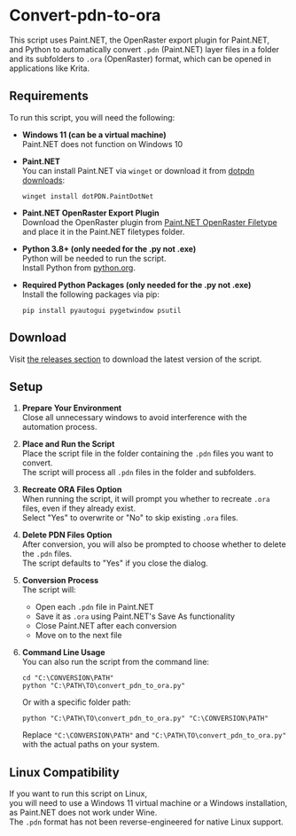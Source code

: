 # Convert-pdn-to-ora

This script uses Paint.NET, the OpenRaster export plugin for Paint.NET,  
and Python to automatically convert `.pdn` (Paint.NET) layer files in a folder  
and its subfolders to `.ora` (OpenRaster) format, which can be opened in applications like Krita.

## Requirements

To run this script, you will need the following:

- **Windows 11 (can be a virtual machine)**  
  Paint.NET does not function on Windows 10

- **Paint.NET**  
  You can install Paint.NET via `winget` or download it from [dotpdn downloads](https://www.dotpdn.com/downloads/pdn.html):
  ```
  winget install dotPDN.PaintDotNet
  ```

- **Paint.NET OpenRaster Export Plugin**  
  Download the OpenRaster plugin from [Paint.NET OpenRaster Filetype](https://forums.getpaint.net/topic/20984-openraster-filetype/) and place it in the Paint.NET filetypes folder.

- **Python 3.8+ (only needed for the .py  not .exe)**  
  Python will be needed to run the script.   
  Install Python from [python.org](https://www.python.org/downloads/).

- **Required Python Packages (only needed for the .py  not .exe)**  
  Install the following packages via pip:
  ```
  pip install pyautogui pygetwindow psutil
  ```

## Download

Visit [the releases section](https://codeberg.org/marvin1099/Convert-pdn-to-ora/releases) to download the latest version of the script.

## Setup

1. **Prepare Your Environment**  
   Close all unnecessary windows to avoid interference with the automation process.

2. **Place and Run the Script**  
   Place the script file in the folder containing the `.pdn` files you want to convert.  
   The script will process all `.pdn` files in the folder and subfolders.

3. **Recreate ORA Files Option**  
   When running the script, it will prompt you whether to recreate `.ora` files, even if they already exist.  
   Select "Yes" to overwrite or "No" to skip existing `.ora` files.

4. **Delete PDN Files Option**  
   After conversion, you will also be prompted to choose whether to delete the `.pdn` files.  
   The script defaults to "Yes" if you close the dialog.

5. **Conversion Process**  
   The script will:
   - Open each `.pdn` file in Paint.NET
   - Save it as `.ora` using Paint.NET's Save As functionality
   - Close Paint.NET after each conversion
   - Move on to the next file

6. **Command Line Usage**  
   You can also run the script from the command line:
   ```
   cd "C:\CONVERSION\PATH"
   python "C:\PATH\TO\convert_pdn_to_ora.py"
   ```
   Or with a specific folder path:
   ```
   python "C:\PATH\TO\convert_pdn_to_ora.py" "C:\CONVERSION\PATH"
   ```
   Replace `"C:\CONVERSION\PATH"` and `"C:\PATH\TO\convert_pdn_to_ora.py"` with the actual paths on your system.

## Linux Compatibility

If you want to run this script on Linux,  
you will need to use a Windows 11 virtual machine or a Windows installation,  
as Paint.NET does not work under Wine.  
The `.pdn` format has not been reverse-engineered for native Linux support.
